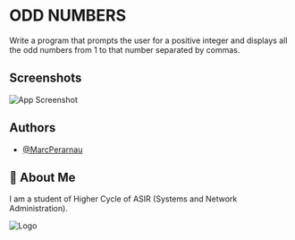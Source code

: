 
# ODD NUMBERS
Write a program that prompts the user for a positive integer and displays all the odd numbers from 1 to that number separated by commas.

## Screenshots

![App Screenshot](https://github.com/MarcPerarnau/PYTHON/assets/151735878/38d1de8a-362d-4444-a377-ad2a09d8ca1f)


## Authors

- [@MarcPerarnau](https://github.com/MarcPerarnau)


## 🚀 About Me
I am a student of Higher Cycle of ASIR (Systems and Network Administration).


![Logo](https://github.com/MarcPerarnau/MV/assets/151735878/dbd36d50-971f-4147-8b66-0c489954895e)

